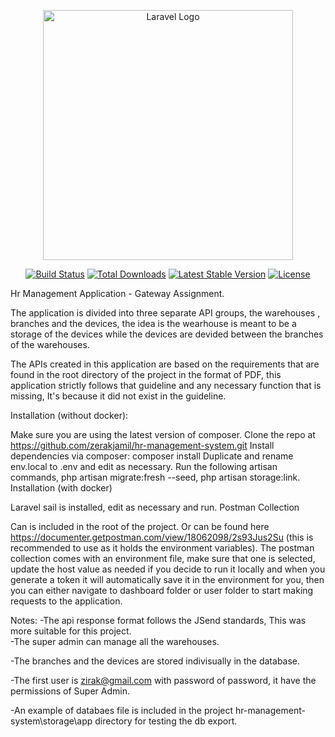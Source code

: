 <p align="center"><a href="https://laravel.com" target="_blank"><img src="https://raw.githubusercontent.com/laravel/art/master/logo-lockup/5%20SVG/2%20CMYK/1%20Full%20Color/laravel-logolockup-cmyk-red.svg" width="400" alt="Laravel Logo"></a></p>

<p align="center">
<a href="https://github.com/laravel/framework/actions"><img src="https://github.com/laravel/framework/workflows/tests/badge.svg" alt="Build Status"></a>
<a href="https://packagist.org/packages/laravel/framework"><img src="https://img.shields.io/packagist/dt/laravel/framework" alt="Total Downloads"></a>
<a href="https://packagist.org/packages/laravel/framework"><img src="https://img.shields.io/packagist/v/laravel/framework" alt="Latest Stable Version"></a>
<a href="https://packagist.org/packages/laravel/framework"><img src="https://img.shields.io/packagist/l/laravel/framework" alt="License"></a>
</p>

Hr Management Application - Gateway Assignment.

The application is divided into three separate API groups, the warehouses , branches and the devices, the idea is the wearhouse is meant to be a storage of the devices while the devices are devided between the branches of the warehouses. 

The APIs created in this application are based on the requirements that are found in the root directory of the project in the format of PDF, this application strictly follows that guideline and any necessary function that is missing, It's because it did not exist in the guideline.

Installation (without docker):

Make sure you are using the latest version of composer.
Clone the repo at https://github.com/zerakjamil/hr-management-system.git
Install dependencies via composer: composer install
Duplicate and rename env.local to .env and edit as necessary.
Run the following artisan commands, php artisan migrate:fresh --seed, php artisan storage:link.
Installation (with docker)

Laravel sail is installed, edit as necessary and run.
Postman Collection

Can is included in the root of the project.
Or can be found here https://documenter.getpostman.com/view/18062098/2s93Jus2Su (this is recommended to use as it holds the environment variables).
The postman collection comes with an environment file, make sure that one is selected, update the host value as needed if you decide to run it locally and when you generate a token it will automatically save it in the environment for you, then you can either navigate to dashboard folder or user folder to start making requests to the application.

Notes:
-The api response format follows the JSend standards, This was more suitable for this project.                                                                        
-The super admin can manage all the warehouses.

-The branches and the devices are stored indivisually in the database.

-The first user is zirak@gmail.com with password of password, it have the permissions of Super Admin.

-An example of databaes file is included in the project hr-management-system\storage\app directory for testing the db export.
